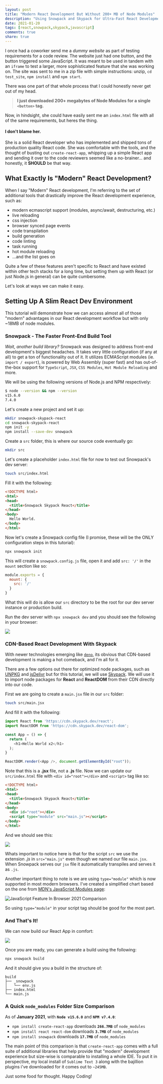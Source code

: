 ```yaml
---
layout: post
title: "Modern React Development But Without 200+ MB of Node Modules"
description: "Using Snowpack and Skypack for Ultra-Fast React Development"
date: 2021-01-20
tags: [react,snowpack,skypack,javascript]
comments: true
share: true
---
```

I once had a coworker send me a *dummy website* as part of testing requirements for a code review. The website just had one button, and the button triggered some JavaScript. It was meant to be used in tandem with an `iframe` to test a larger, more sophisticated feature that she was working on. The site was sent to me in a zip file with simple instructions: unzip, `cd test_site`, `npm install` and `npm start`.

There was one part of that whole process that I could honestly never get out of my head. 

> **I just downloaded 200+ megabytes of Node Modules for a single `<button>` tag.** 

Now, in hindsight, she could have easily sent me an `index.html` file with all of the same requirements, but heres the thing. 

#### I don't blame her.

She is a solid React developer who has implemented and shipped tons of production quality React code. She was comfortable with the tools, and the thought of busting out `create-react-app`, whipping up a simple React app and sending it over to the code reviewers seemed like a no-brainer... and honestly, it **SHOULD** be that way.

## What Exactly Is "Modern" React Development?

When I say "Modern" React development, I'm referring to the set of additional tools that drastically improve the React development experience, such as:

- modern ecmascript support (modules, async/await, destructuring, etc.)
- live reloading
- css injection
- browser synced page events
- code transpilation
- build generation
- code linting
- task running
- hot module reloading
- ...and the list goes on

Quite a few of these features aren't specific to React and have existed within other tech stacks for a long time, but setting them up with React (or just Node.js in general) can be quite cumbersome.

Let's look at ways we can make it easy.

## Setting Up A Slim React Dev Environment

This tutorial will demonstrate how we can access almost all of those "modern" advantages in our React development workflow but with only ~18MB of node modules.

### Snowpack - The Faster Front-End Build Tool

*Wait, another build library?* Snowpack was designed to address front-end development's biggest headaches. It takes very little configuration (if any at all) to get a ton of functionality out of it. It utilizes ECMAScript modules (ie. `import / export`), is powered by Web Assembly (super fast) and has out-of-the-box support for `TypeScript`, `JSX`, `CSS Modules`, `Hot Module Reloading` and more.

We will be using the following versions of Node.js and NPM respectively:

```bash
$ node --version && npm --version
v15.6.0
7.4.0
```

Let's create a new project and set it up:

```bash
mkdir snowpack-skypack-react
cd snowpack-skypack-react
npm init -y
npm install --save-dev snowpack
```

Create a `src` folder, this is where our source code eventually go:

```bash
mkdir src
```

Let's create a placeholder `index.html` file for now to test out Snowpack's dev server:

```bash
touch src/index.html
```

Fill it with the following:

```html
<!DOCTYPE html>
<html>
<head>
  <title>Snowpack Skypack React</title>
</head>
<body>
  Hello World.
</body>
</html>
```


Now let's create a Snowpack config file (I promise, these will be the ONLY configuration steps in this tutorial):

```bash
npx snowpack init
```

This will create a `snowpack.config.js` file, open it and add `src: '/'` in the `mount` section like so:

```javascript
module.exports = {
  mount: {
    src: '/'
  }
}
```

What this will do is allow our `src` directory to be the root for our dev server instance or production build.

Run the dev server with `npx snowpack dev` and you should see the following in your browser:

![](https://res.cloudinary.com/dvivnklwq/image/upload/v1610924720/rlxidtvgyhfsnybeutyn.png)

### CDN-Based React Development With Skypack

With newer technologies emerging like [`deno`](https://deno.land/), its obvious that CDN-based development is making a hot comeback, and I'm all for it.

There are a few options out there for optimized node packages, such as [UNPKG](https://unpkg.com/) and [jsDelivr](https://www.jsdelivr.com/) but for this tutorial, we will use [Skypack](https://www.skypack.dev/). We will use it to import node packages for **React** and **ReactDOM** from their CDN directly into our code.

First we are going to create a `main.jsx` file in our `src` folder:

```bash
touch src/main.jsx
```

And fill it with the following:

```javascript
import React from 'https://cdn.skypack.dev/react';
import ReactDOM from 'https://cdn.skypack.dev/react-dom';

const App = () => {
  return (
    <h1>Hello World x2</h1>
  );
}

ReactDOM.render(<App />, document.getElementById("root"));
```


Note that this is a **.jsx** file, not a **.js** file. Now we can update our `src/index.html` file with `<div id="root"></div>` and `<script>` tag like so:

```html
<!DOCTYPE html>
<html>
<head>
  <title>Snowpack Skypack React</title>
</head>
<body>
  <div id="root"></div>
  <script type="module" src="main.js"></script>
</body>
</html>
```


And we should see this:

![](https://res.cloudinary.com/dvivnklwq/image/upload/v1611095454/thq4f03qsfj738x7rfuh.png)

Whats important to notice here is that for the script `src` we use the extension *.js* in `src="main.js"` even though we named our file `main.jsx`. When Snowpack serves our `jsx` file it automatically transpiles and serves it as `.js`.

Another important thing to note is we are using `type="module"` which is now supported in most modern browsers. I've created a simplified chart based on the one from [MDN's JavaScript Modules page](https://developer.mozilla.org/en-US/docs/Web/JavaScript/Guide/Modules):

![JavaScript Feature In Browser 2021 Comparison](https://res.cloudinary.com/dvivnklwq/image/upload/v1611104174/d8rjbjmdfx4fax3wgjks.png)

So using `type="module"` in your script tag should be good for the most part.

### And That's It!

We can now build our React App in comfort:

![](https://res.cloudinary.com/dvivnklwq/image/upload/v1611110175/Kapture_2021-01-19_at_21.33.13_u5e2nz.gif)

Once you are ready, you can generate a build using the following:

```bash
npx snowpack build
```

And it should give you a build in the structure of:

```
build
├── _snowpack
│   └── env.js
├── index.html
└── main.js
```

### A Quick `node_modules` Folder Size Comparison

As of **January 2021**, with **`Node v15.6.0`** and **`NPM v7.4.0`**:

- `npm install create-react-app` downloads **`266.7MB`** of `node_modules`
- `npm install react react-dom` downloads **`3.7MB`** of `node_modules`
- `npm install snowpack` downloads **`17.7MB`** of `node_modules`

The main point of this comparison is that `create-react-app` comes with a full suite of additional libraries that help provide that "modern" development experience but size-wise is comparable to installing a whole IDE. To put it in perspective, my local install of `Sublime Text 3` along with the bajillion plugins i've downloaded for it comes out to `~245MB`.

Just some food for thought. Happy Coding!

